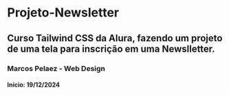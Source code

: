 # Projeto-Newsletter
 ## Curso Tailwind CSS da Alura, fazendo um projeto de uma tela para inscrição em uma Newslletter.

 ### Marcos Pelaez - Web Design
 #### Início: 19/12/2024
